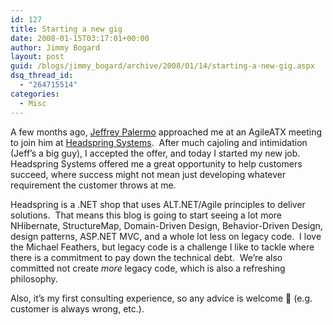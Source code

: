 ```yaml
---
id: 127
title: Starting a new gig
date: 2008-01-15T03:17:01+00:00
author: Jimmy Bogard
layout: post
guid: /blogs/jimmy_bogard/archive/2008/01/14/starting-a-new-gig.aspx
dsq_thread_id:
  - "264715514"
categories:
  - Misc
---
```

A few months ago, [Jeffrey Palermo](http://codebetter.com/blogs/jeffrey.palermo/default.aspx) approached me at an AgileATX meeting to join him at [Headspring Systems](http://www.headspringsystems.com/index.jsp).&nbsp; After much cajoling and intimidation (Jeff&#8217;s a big guy), I accepted the offer, and today I started my new job.&nbsp; Headspring Systems offered me a great opportunity to help customers succeed, where success might not mean just developing whatever requirement the customer throws at me.

Headspring is a .NET shop that uses ALT.NET/Agile principles to deliver solutions.&nbsp; That means this blog is going to start seeing a lot more NHibernate, StructureMap, Domain-Driven Design, Behavior-Driven Design, design patterns, ASP.NET MVC, and a whole lot less on legacy code.&nbsp; I love the Michael Feathers, but legacy code is a challenge I like to tackle where there is a commitment to pay down the technical debt.&nbsp; We&#8217;re also committed not create _more_ legacy code, which is also a refreshing philosophy.

Also, it&#8217;s my first consulting experience, so any advice is welcome 🙂 (e.g. customer is always wrong, etc.).
